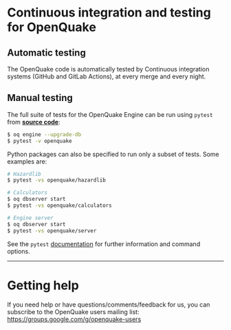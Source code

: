 # Continuous integration and testing for OpenQuake

## Automatic testing

The OpenQuake code is automatically tested by Continuous integration systems (GitHub and GitLab Actions), at every merge and every night.

## Manual testing

The full suite of tests for the OpenQuake Engine can be run using `pytest` from [**source code**](../getting-started/installation-instructions/development.rst):

```bash
$ oq engine --upgrade-db
$ pytest -v openquake
```

Python packages can also be specified to run only a subset of tests. Some examples are:

```bash
# Hazardlib
$ pytest -vs openquake/hazardlib

# Calculators
$ oq dbserver start
$ pytest -vs openquake/calculators

# Engine server
$ oq dbserver start
$ pytest -vs openquake/server
```

See the `pytest` [documentation](https://docs.pytest.org/en/latest/contents.html) for further information and command options.

***

# Getting help
If you need help or have questions/comments/feedback for us, you can subscribe to the OpenQuake users mailing list: https://groups.google.com/g/openquake-users
